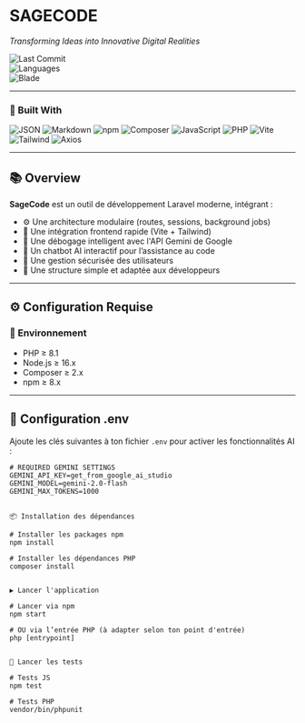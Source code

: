 # SAGECODE

*Transforming Ideas into Innovative Digital Realities*

![Last Commit](https://img.shields.io/badge/last%20commit-last%20sunday-blue)  
![Languages](https://img.shields.io/badge/languages-4-blue)  
![Blade](https://img.shields.io/badge/blade-56.4%25-blue)

---

### 🚀 Built With

![JSON](https://img.shields.io/badge/-JSON-black)
![Markdown](https://img.shields.io/badge/-Markdown-black)
![npm](https://img.shields.io/badge/-npm-red)
![Composer](https://img.shields.io/badge/-Composer-orange)
![JavaScript](https://img.shields.io/badge/-JavaScript-yellow)
![PHP](https://img.shields.io/badge/-PHP-purple)
![Vite](https://img.shields.io/badge/-Vite-blueviolet)
![Tailwind](https://img.shields.io/badge/-Tailwind_CSS-06B6D4)
![Axios](https://img.shields.io/badge/-Axios-purple)

---

## 📚 Overview

**SageCode** est un outil de développement Laravel moderne, intégrant :  
- ⚙️ Une architecture modulaire (routes, sessions, background jobs)  
- 🎨 Une intégration frontend rapide (Vite + Tailwind)  
- 🤖 Une débogage intelligent avec l'API Gemini de Google  
- 💬 Un chatbot AI interactif pour l’assistance au code  
- 🔐 Une gestion sécurisée des utilisateurs  
- 🧠 Une structure simple et adaptée aux développeurs  

---

## ⚙️ Configuration Requise

### 🧪 Environnement

- PHP ≥ 8.1  
- Node.js ≥ 16.x  
- Composer ≥ 2.x  
- npm ≥ 8.x

---

## 🔐 Configuration .env

Ajoute les clés suivantes à ton fichier `.env` pour activer les fonctionnalités AI :

```env
# REQUIRED GEMINI SETTINGS
GEMINI_API_KEY=get_from_google_ai_studio
GEMINI_MODEL=gemini-2.0-flash
GEMINI_MAX_TOKENS=1000


📦 Installation des dépendances

# Installer les packages npm
npm install

# Installer les dépendances PHP
composer install


▶️ Lancer l'application

# Lancer via npm
npm start

# OU via l’entrée PHP (à adapter selon ton point d'entrée)
php [entrypoint]


🧪 Lancer les tests

# Tests JS
npm test

# Tests PHP
vendor/bin/phpunit
